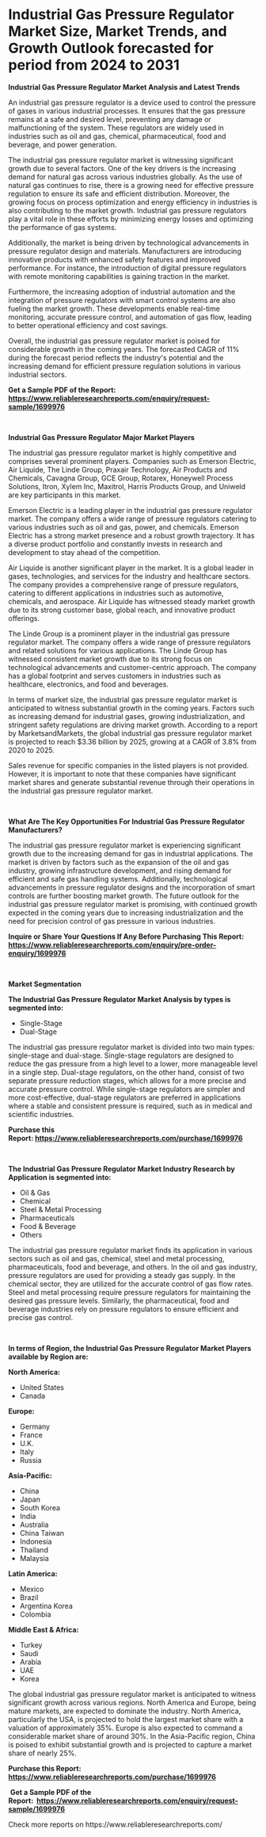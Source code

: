 <p><h1>Industrial Gas Pressure Regulator Market Size, Market Trends, and Growth Outlook forecasted for period from 2024 to 2031</h1></p><p><strong>Industrial Gas Pressure Regulator Market Analysis and Latest Trends</strong></p>
<p><p>An industrial gas pressure regulator is a device used to control the pressure of gases in various industrial processes. It ensures that the gas pressure remains at a safe and desired level, preventing any damage or malfunctioning of the system. These regulators are widely used in industries such as oil and gas, chemical, pharmaceutical, food and beverage, and power generation.</p><p>The industrial gas pressure regulator market is witnessing significant growth due to several factors. One of the key drivers is the increasing demand for natural gas across various industries globally. As the use of natural gas continues to rise, there is a growing need for effective pressure regulation to ensure its safe and efficient distribution. Moreover, the growing focus on process optimization and energy efficiency in industries is also contributing to the market growth. Industrial gas pressure regulators play a vital role in these efforts by minimizing energy losses and optimizing the performance of gas systems.</p><p>Additionally, the market is being driven by technological advancements in pressure regulator design and materials. Manufacturers are introducing innovative products with enhanced safety features and improved performance. For instance, the introduction of digital pressure regulators with remote monitoring capabilities is gaining traction in the market.</p><p>Furthermore, the increasing adoption of industrial automation and the integration of pressure regulators with smart control systems are also fueling the market growth. These developments enable real-time monitoring, accurate pressure control, and automation of gas flow, leading to better operational efficiency and cost savings.</p><p>Overall, the industrial gas pressure regulator market is poised for considerable growth in the coming years. The forecasted CAGR of 11% during the forecast period reflects the industry's potential and the increasing demand for efficient pressure regulation solutions in various industrial sectors.</p></p>
<p><strong>Get a Sample PDF of the Report:&nbsp; <a href="https://www.reliableresearchreports.com/enquiry/request-sample/1699976">https://www.reliableresearchreports.com/enquiry/request-sample/1699976</a></strong></p>
<p>&nbsp;</p>
<p><strong>Industrial Gas Pressure Regulator Major Market Players</strong></p>
<p><p>The industrial gas pressure regulator market is highly competitive and comprises several prominent players. Companies such as Emerson Electric, Air Liquide, The Linde Group, Praxair Technology, Air Products and Chemicals, Cavagna Group, GCE Group, Rotarex, Honeywell Process Solutions, Itron, Xylem Inc, Maxitrol, Harris Products Group, and Uniweld are key participants in this market.</p><p>Emerson Electric is a leading player in the industrial gas pressure regulator market. The company offers a wide range of pressure regulators catering to various industries such as oil and gas, power, and chemicals. Emerson Electric has a strong market presence and a robust growth trajectory. It has a diverse product portfolio and constantly invests in research and development to stay ahead of the competition.</p><p>Air Liquide is another significant player in the market. It is a global leader in gases, technologies, and services for the industry and healthcare sectors. The company provides a comprehensive range of pressure regulators, catering to different applications in industries such as automotive, chemicals, and aerospace. Air Liquide has witnessed steady market growth due to its strong customer base, global reach, and innovative product offerings.</p><p>The Linde Group is a prominent player in the industrial gas pressure regulator market. The company offers a wide range of pressure regulators and related solutions for various applications. The Linde Group has witnessed consistent market growth due to its strong focus on technological advancements and customer-centric approach. The company has a global footprint and serves customers in industries such as healthcare, electronics, and food and beverages.</p><p>In terms of market size, the industrial gas pressure regulator market is anticipated to witness substantial growth in the coming years. Factors such as increasing demand for industrial gases, growing industrialization, and stringent safety regulations are driving market growth. According to a report by MarketsandMarkets, the global industrial gas pressure regulator market is projected to reach $3.36 billion by 2025, growing at a CAGR of 3.8% from 2020 to 2025.</p><p>Sales revenue for specific companies in the listed players is not provided. However, it is important to note that these companies have significant market shares and generate substantial revenue through their operations in the industrial gas pressure regulator market.</p></p>
<p>&nbsp;</p>
<p><strong>What Are The Key Opportunities For Industrial Gas Pressure Regulator Manufacturers?</strong></p>
<p><p>The industrial gas pressure regulator market is experiencing significant growth due to the increasing demand for gas in industrial applications. The market is driven by factors such as the expansion of the oil and gas industry, growing infrastructure development, and rising demand for efficient and safe gas handling systems. Additionally, technological advancements in pressure regulator designs and the incorporation of smart controls are further boosting market growth. The future outlook for the industrial gas pressure regulator market is promising, with continued growth expected in the coming years due to increasing industrialization and the need for precision control of gas pressure in various industries.</p></p>
<p><strong>Inquire or Share Your Questions If Any Before Purchasing This Report: <a href="https://www.reliableresearchreports.com/enquiry/pre-order-enquiry/1699976">https://www.reliableresearchreports.com/enquiry/pre-order-enquiry/1699976</a></strong></p>
<p>&nbsp;</p>
<p><strong>Market Segmentation</strong></p>
<p><strong>The Industrial Gas Pressure Regulator Market Analysis by types is segmented into:</strong></p>
<p><ul><li>Single-Stage</li><li>Dual-Stage</li></ul></p>
<p><p>The industrial gas pressure regulator market is divided into two main types: single-stage and dual-stage. Single-stage regulators are designed to reduce the gas pressure from a high level to a lower, more manageable level in a single step. Dual-stage regulators, on the other hand, consist of two separate pressure reduction stages, which allows for a more precise and accurate pressure control. While single-stage regulators are simpler and more cost-effective, dual-stage regulators are preferred in applications where a stable and consistent pressure is required, such as in medical and scientific industries.</p></p>
<p><strong>Purchase this Report:&nbsp;<a href="https://www.reliableresearchreports.com/purchase/1699976">https://www.reliableresearchreports.com/purchase/1699976</a></strong></p>
<p>&nbsp;</p>
<p><strong>The Industrial Gas Pressure Regulator Market Industry Research by Application is segmented into:</strong></p>
<p><ul><li>Oil & Gas</li><li>Chemical</li><li>Steel & Metal Processing</li><li>Pharmaceuticals</li><li>Food & Beverage</li><li>Others</li></ul></p>
<p><p>The industrial gas pressure regulator market finds its application in various sectors such as oil and gas, chemical, steel and metal processing, pharmaceuticals, food and beverage, and others. In the oil and gas industry, pressure regulators are used for providing a steady gas supply. In the chemical sector, they are utilized for the accurate control of gas flow rates. Steel and metal processing require pressure regulators for maintaining the desired gas pressure levels. Similarly, the pharmaceutical, food and beverage industries rely on pressure regulators to ensure efficient and precise gas control.</p></p>
<p>&nbsp;</p>
<p><strong>In terms of Region, the Industrial Gas Pressure Regulator Market Players available by Region are:</strong></p>
<p>
    <p> <strong> North America: </strong>
        <ul>
            <li>United States</li>
            <li>Canada</li>
        </ul>
        </p> 
    <p> <strong> Europe: </strong>
        <ul>
            <li>Germany</li>
            <li>France</li>
            <li>U.K.</li>
            <li>Italy</li>
            <li>Russia</li>
        </ul>
        </p> 
    <p> <strong> Asia-Pacific: </strong>
        <ul>
            <li>China</li>
            <li>Japan</li>
            <li>South Korea</li>
            <li>India</li>
            <li>Australia</li>
            <li>China Taiwan</li>
            <li>Indonesia</li>
            <li>Thailand</li>
            <li>Malaysia</li>
        </ul>
        </p> 
    <p> <strong> Latin America: </strong>
        <ul>
            <li>Mexico</li>
            <li>Brazil</li>
            <li>Argentina Korea</li>
            <li>Colombia</li>
        </ul>
        </p> 
    <p> <strong> Middle East & Africa: </strong>
        <ul>
            <li>Turkey</li>
            <li>Saudi</li>
            <li>Arabia</li>
            <li>UAE</li>
            <li>Korea</li>
        </ul>
    </p>
    </p>
<p><p>The global industrial gas pressure regulator market is anticipated to witness significant growth across various regions. North America and Europe, being mature markets, are expected to dominate the industry. North America, particularly the USA, is projected to hold the largest market share with a valuation of approximately 35%. Europe is also expected to command a considerable market share of around 30%. In the Asia-Pacific region, China is poised to exhibit substantial growth and is projected to capture a market share of nearly 25%.</p></p>
<p><strong>Purchase this Report: <a href="https://www.reliableresearchreports.com/purchase/1699976">https://www.reliableresearchreports.com/purchase/1699976</a></strong></p>
<p>&nbsp;<strong>Get a Sample PDF of the Report:&nbsp;&nbsp;<a href="https://www.reliableresearchreports.com/enquiry/request-sample/1699976">https://www.reliableresearchreports.com/enquiry/request-sample/1699976</a></strong></p>
<p><strong></strong></p>
<p>Check more reports on https://www.reliableresearchreports.com/</p>